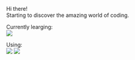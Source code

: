 Hi there!  
Starting to discover the amazing world of coding.

Currently learging:  
[<img src="https://img.shields.io/badge/Learning-Java-red?&logo=java">](<https://google.com/>)<br />

Using:  
[<img src="https://img.shields.io/badge/IDE-VSCode-0078d7?&logo=visualstudio">]()
[<img src="https://img.shields.io/badge/IDE-IntilliJ-0078d7?&logo=intellijidea">]()

